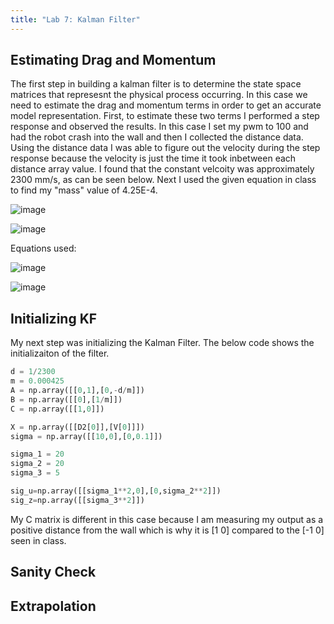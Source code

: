 ```yaml
---
title: "Lab 7: Kalman Filter"
---
```


## Estimating Drag and Momentum

The first step in building a kalman filter is to determine the state space matrices that represesnt the physical process occurring. In this case we need to estimate the drag and momentum terms in order to get an accurate model representation. First, to estimate these two terms I performed a step response and observed the results. In this case I set my pwm to 100 and had the robot crash into the wall and then I collected the distance data. Using the distance data I was able to figure out the velocity during the step response because the velocity is just the time it took inbetween each distance array value. I found that the constant velcoity was approximately 2300 mm/s, as can be seen below. Next I used the given equation in class to find my "mass" value of 4.25E-4. 


![image](https://user-images.githubusercontent.com/123790450/228410750-0de1a454-4d8e-4a01-9336-769d0f753831.png)

![image](https://user-images.githubusercontent.com/123790450/228410770-16e0962c-8d66-44ad-9628-d43cda556326.png)

Equations used:

![image](https://user-images.githubusercontent.com/123790450/228410946-5a6f8e27-c7fa-4a4c-a542-ba0b901c8882.png)

![image](https://user-images.githubusercontent.com/123790450/228410979-93c5cd06-c87e-463a-876d-3a9e3e342104.png)



## Initializing KF

My next step was initializing the Kalman Filter. The below code shows the initializaiton of the filter.

``` python
d = 1/2300
m = 0.000425
A = np.array([[0,1],[0,-d/m]])
B = np.array([[0],[1/m]])
C = np.array([[1,0]])

X = np.array([[D2[0]],[V[0]]])
sigma = np.array([[10,0],[0,0.1]])

sigma_1 = 20
sigma_2 = 20
sigma_3 = 5

sig_u=np.array([[sigma_1**2,0],[0,sigma_2**2]])
sig_z=np.array([[sigma_3**2]])
```
My C matrix is different in this case because I am measuring my output as a positive distance from the wall which is why it is \[1 0] compared to the \[-1 0] seen in class.

## Sanity Check

## Extrapolation
